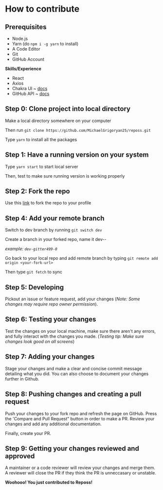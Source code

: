# How to contribute

## Prerequisites

- Node.js
- Yarn (do `npm i -g yarn` to install)
- A Code Editor 
- Git
- GitHub Account


**Skills/Experience**

- React
- Axios
- Chakra UI ~ [docs](https://chakra-ui.com/)
- GitHub API ~ [docs](https://docs.github.com/en/rest)


## Step 0: Clone project into local directory

Make a local directory somewhere on your computer

Then run `git clone https://github.com/MichaelGrigoryan25/reposs.git`

Type `yarn` to install all the packages

## Step 1: Have a running version on your system

Type `yarn start` to start local server

Then, test to make sure running version is working properly

## Step 2: Fork the repo

Use this [link](https://github.com/MichaelGrigoryan25/reposs) to fork the repo to
your profile

## Step 4: Add your remote branch

Switch to dev branch by running `git switch dev`

Create a branch in your forked repo, name it dev-<your-name>-<number-of-patches>

*example: `dev-gitter499-0`*

Go back to your local repo and add remote branch by typing `git remote add origin <your-fork-url>`

Then type `git fetch` to sync

## Step 5: Developing

Pickout an issue or feature request, add your changes (*Note: Some changes may require repo owner permission*). 

## Step 6: Testing your changes

Test the changes on your local machine, make sure there aren't any errors, and fully interact with the changes you made. (*Testing tip: Make sure changes look good on all screens*)

## Step 7: Adding your changes

Stage your changes and make a clear and concise commit message detailing what you did. You can also choose to document your changes further in Github.

## Step 8: Pushing changes and creating a pull request

Push your changes to your fork repo and refresh the page on GitHub. Press the 'Compare and Pull Request" button in order to make a PR. Review your changes and add any additional documentation. 

Finally, create your PR.

## Step 9: Getting your changes reviewed and approved

A maintainer or a code reviewer will review your changes and merge them. A reviewer will close the PR if they think the PR is unneccasary or unstable.

**Woohooo! You just contributed to Reposs!**

